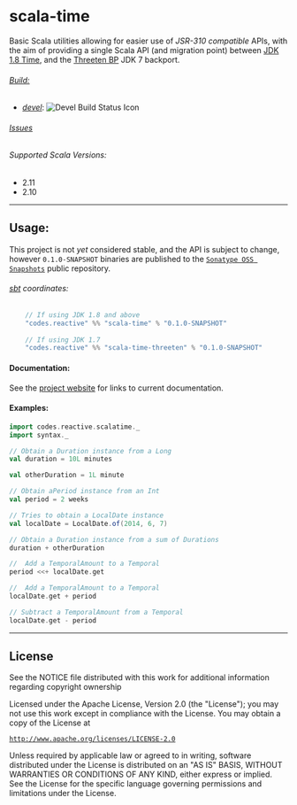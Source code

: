 scala-time
==========

Basic Scala utilities allowing for easier use of *JSR-310 compatible* APIs, with the aim of providing a single
Scala API (and migration point) between [JDK 1.8 Time][2], and the [Threeten BP][12] JDK 7 backport.

###### [Build:][11]
  - [*devel*][7]: ![Devel Build Status Icon][3]

###### [Issues][8]

###### Supported Scala Versions:
- 2.11
- 2.10

__________________________________

Usage:
-----
This project is not *yet* considered stable, and the API is subject to change, however `0.1.0-SNAPSHOT` binaries are
published to the [`Sonatype OSS Snapshots`][5] public repository.

###### [sbt][6] coordinates:

```scala
    // If using JDK 1.8 and above
    "codes.reactive" %% "scala-time" % "0.1.0-SNAPSHOT"
    
    // If using JDK 1.7
    "codes.reactive" %% "scala-time-threeten" % "0.1.0-SNAPSHOT"
```

#### Documentation:
See the [project website][9] for links to current documentation.

#### Examples:
```scala
import codes.reactive.scalatime._
import syntax._

// Obtain a Duration instance from a Long
val duration = 10L minutes

val otherDuration = 1L minute

// Obtain aPeriod instance from an Int
val period = 2 weeks

// Tries to obtain a LocalDate instance
val localDate = LocalDate.of(2014, 6, 7)

// Obtain a Duration instance from a sum of Durations
duration + otherDuration

//  Add a TemporalAmount to a Temporal
period <<+ localDate.get

//  Add a TemporalAmount to a Temporal
localDate.get + period

// Subtract a TemporalAmount from a Temporal
localDate.get - period
```


__________________________________


License
-------
See the NOTICE file distributed with this work for additional
information regarding copyright ownership

Licensed under the Apache License, Version 2.0 (the "License");
you may not use this work except in compliance with the License.
You may obtain a copy of the License at

 [`http://www.apache.org/licenses/LICENSE-2.0`][4]

Unless required by applicable law or agreed to in writing, software
distributed under the License is distributed on an "AS IS" BASIS,
WITHOUT WARRANTIES OR CONDITIONS OF ANY KIND, either express or implied.
See the License for the specific language governing permissions and
limitations under the License.


[1]: http://www.oracle.com/technetwork/java/javase/overview/java8-2100321.html
[2]: http://docs.oracle.com/javase/8/docs/api/java/time/package-summary.html
[3]: https://reactive.codes/ci/app/rest/builds/buildType(id:ScalaTime_Devel),branch:devel/statusIcon
[4]: http://www.apache.org/licenses/LICENSE-2.0
[5]: https://oss.sonatype.org/content/repositories/snapshots
[6]: http://scala-sbt.org
[7]: https://reactive.codes/ci/viewLog.html?buildTypeId=ScalaTime_Devel&buildId=lastFinished&buildBranch=devel
[8]: https://reactive.codes/issues/issues?q=project%3A+%7BScala+Time%7D
[9]: http://oss.reactive.codes/scala-time
[11]: https://reactive.codes/ci/project.html?projectId=ScalaTime&tab=projectOverview
[12]: http://www.threeten.org
[13]: http://www.threeten.org/threetenbp/apidocs
